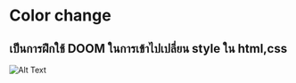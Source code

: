 # Color change
## เป็นการฝึกใช้ DOOM ในการเข้าไปเปลี่ยน style ใน html,css


![Alt Text](https://user-images.githubusercontent.com/68809531/139289042-0f3d11e1-f0f5-4005-8def-f8157330b387.png)
